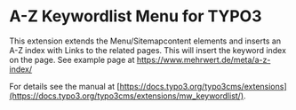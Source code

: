 # A-Z Keywordlist Menu for TYPO3

This extension extends the Menu/Sitemapcontent elements and inserts an A-Z index with Links to the related pages. This will insert the keyword index on the page. See example page at https://www.mehrwert.de/meta/a-z-index/

For details see the manual at [https://docs.typo3.org/typo3cms/extensions](https://docs.typo3.org/typo3cms/extensions/mw_keywordlist/).